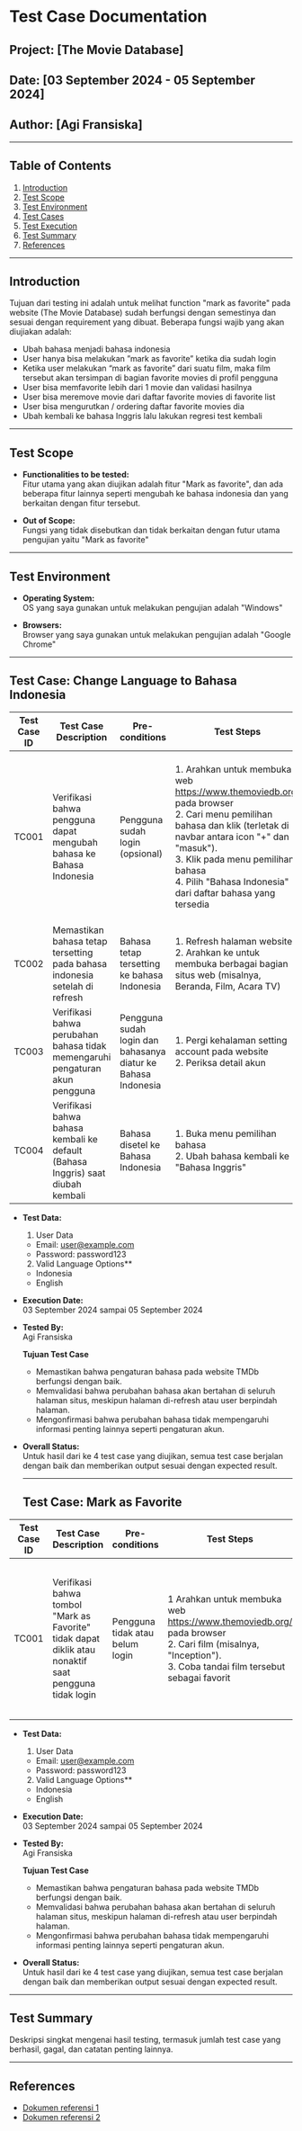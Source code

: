 # Test Case Documentation

## Project: [The Movie Database]
## Date: [03 September 2024 - 05 September 2024]
## Author: [Agi Fransiska]

---

## Table of Contents
1. [Introduction](#introduction)
2. [Test Scope](#test-scope)
3. [Test Environment](#test-environment)
4. [Test Cases](#test-cases)
5. [Test Execution](#test-execution)
6. [Test Summary](#test-summary)
7. [References](#references)

---

## Introduction
Tujuan dari testing ini adalah untuk melihat function "mark as favorite" pada website (The Movie Database) sudah berfungsi dengan semestinya dan sesuai dengan requirement yang dibuat. Beberapa fungsi wajib yang akan diujiakan adalah:
- Ubah bahasa menjadi bahasa indonesia
- User hanya bisa melakukan ”mark as favorite” ketika dia sudah login
- Ketika user melakukan “mark as favorite” dari suatu film, maka film tersebut akan tersimpan di bagian favorite movies di profil pengguna
- User bisa memfavorite lebih dari 1 movie dan validasi hasilnya
- User bisa meremove movie dari daftar favorite movies di favorite list
- User bisa mengurutkan / ordering daftar favorite movies dia
- Ubah kembali ke bahasa Inggris lalu lakukan regresi test kembali



---

## Test Scope
- **Functionalities to be tested:**  
  Fitur utama yang akan diujikan adalah fitur "Mark as favorite", dan ada beberapa fitur lainnya seperti mengubah ke bahasa indonesia dan yang berkaitan dengan fitur tersebut.
  
- **Out of Scope:**  
  Fungsi yang tidak disebutkan dan tidak berkaitan dengan futur utama pengujian yaitu "Mark as favorite"

---

## Test Environment
- **Operating System:**  
  OS yang saya gunakan untuk melakukan pengujian adalah "Windows"
  
- **Browsers:**  
  Browser yang saya gunakan untuk melakukan pengujian adalah "Google Chrome"
  
---

## Test Case: Change Language to Bahasa Indonesia

| Test Case ID | Test Case Description | Pre-conditions | Test Steps | Expected Result | Status | Remarks |
|--------------|-----------------------|----------------|------------|-----------------|--------|---------|
| TC001        | Verifikasi bahwa pengguna dapat mengubah bahasa ke Bahasa Indonesia    | Pengguna sudah login (opsional) | 1. Arahkan untuk membuka web https://www.themoviedb.org/ pada browser <br> 2. Cari menu pemilihan bahasa dan klik (terletak di navbar antara icon "+" dan "masuk"). <br> 3. Klik pada menu pemilihan bahasa <br> 4. Pilih "Bahasa Indonesia" dari daftar bahasa yang tersedia | Bahasa website berubah menjadi Bahasa Indonesia. Semua label, menu, dan konten kini harus ditampilkan dalam Bahasa Indonesia. | Pass | [Catatan tambahan] |
| TC002        | Memastikan bahasa tetap tersetting pada bahasa indonesia setelah di refresh  | Bahasa tetap tersetting ke bahasa Indonesia | 1. Refresh halaman website <br> 2. Arahkan ke untuk membuka berbagai bagian situs web (misalnya, Beranda, Film, Acara TV) | [Hasil yang diharapkan] | Pass | [Catatan tambahan] |
| TC003        | Verifikasi bahwa perubahan bahasa tidak memengaruhi pengaturan akun pengguna  | Pengguna sudah login dan bahasanya diatur ke Bahasa Indonesia | 1. Pergi kehalaman setting account pada website <br> 2. Periksa detail akun | [Hasil yang diharapkan] | Pass | [Catatan tambahan] |
| TC004        | Verifikasi bahwa bahasa kembali ke default (Bahasa Inggris) saat diubah kembali  | Bahasa disetel ke Bahasa Indonesia | 1. Buka menu pemilihan bahasa <br> 2. Ubah bahasa kembali ke "Bahasa Inggris" | [Hasil yang diharapkan] | Pass | [Catatan tambahan] |


- **Test Data:**  
  1. User Data
  - Email: user@example.com
  - Password: password123
  2. Valid Language Options**
  - Indonesia
  - English

- **Execution Date:**  
  03 September 2024 sampai 05 September 2024
  
- **Tested By:**  
  Agi Fransiska

  **Tujuan Test Case**
  - Memastikan bahwa pengaturan bahasa pada website TMDb berfungsi dengan baik.
  - Memvalidasi bahwa perubahan bahasa akan bertahan di seluruh halaman situs, meskipun halaman di-refresh atau user berpindah halaman.
  - Mengonfirmasi bahwa perubahan bahasa tidak mempengaruhi informasi penting lainnya seperti pengaturan akun.

- **Overall Status:**  
  Untuk hasil dari ke 4 test case yang diujikan, semua test case berjalan dengan baik dan memberikan output sesuai dengan expected result.

  ---

  ## Test Case: Mark as Favorite

| Test Case ID | Test Case Description | Pre-conditions | Test Steps | Expected Result | Status | Remarks |
|--------------|-----------------------|----------------|------------|-----------------|--------|---------|
| TC001        | Verifikasi bahwa tombol "Mark as Favorite" tidak dapat diklik atau nonaktif saat pengguna tidak login | Pengguna tidak atau belum login | 1 Arahkan untuk membuka web https://www.themoviedb.org/ pada browser <br> 2. Cari film (misalnya, "Inception"). <br> 3. Coba tandai film tersebut sebagai favorit | Tombol "Tandai sebagai Favorit" seharusnya meminta pengguna untuk masuk atau dinonaktifkan, mencegah pengguna menambahkan film ke favorit. | Pass | [Catatan tambahan] |

- **Test Data:**  
  1. User Data
  - Email: user@example.com
  - Password: password123
  2. Valid Language Options**
  - Indonesia
  - English

- **Execution Date:**  
  03 September 2024 sampai 05 September 2024
  
- **Tested By:**  
  Agi Fransiska

  **Tujuan Test Case**
  - Memastikan bahwa pengaturan bahasa pada website TMDb berfungsi dengan baik.
  - Memvalidasi bahwa perubahan bahasa akan bertahan di seluruh halaman situs, meskipun halaman di-refresh atau user berpindah halaman.
  - Mengonfirmasi bahwa perubahan bahasa tidak mempengaruhi informasi penting lainnya seperti pengaturan akun.

- **Overall Status:**  
  Untuk hasil dari ke 4 test case yang diujikan, semua test case berjalan dengan baik dan memberikan output sesuai dengan expected result.

---

## Test Summary
Deskripsi singkat mengenai hasil testing, termasuk jumlah test case yang berhasil, gagal, dan catatan penting lainnya.

---

## References
- [Dokumen referensi 1](#)
- [Dokumen referensi 2](#)
